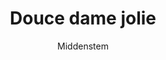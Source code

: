 ---
layout: "layouts/playing.html"
tags: "scores"
title: "Douce dame jolie"
author: "Middenstem"
style: "pop"
mei_file: "./Douce dame jolie.mei"
---